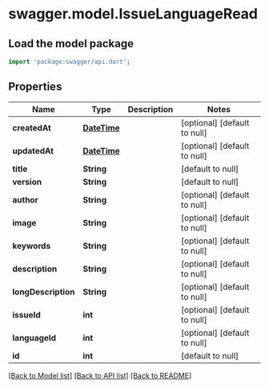 # swagger.model.IssueLanguageRead

## Load the model package
```dart
import 'package:swagger/api.dart';
```

## Properties
Name | Type | Description | Notes
------------ | ------------- | ------------- | -------------
**createdAt** | [**DateTime**](DateTime.md) |  | [optional] [default to null]
**updatedAt** | [**DateTime**](DateTime.md) |  | [optional] [default to null]
**title** | **String** |  | [default to null]
**version** | **String** |  | [default to null]
**author** | **String** |  | [optional] [default to null]
**image** | **String** |  | [optional] [default to null]
**keywords** | **String** |  | [optional] [default to null]
**description** | **String** |  | [optional] [default to null]
**longDescription** | **String** |  | [optional] [default to null]
**issueId** | **int** |  | [optional] [default to null]
**languageId** | **int** |  | [optional] [default to null]
**id** | **int** |  | [default to null]

[[Back to Model list]](../README.md#documentation-for-models) [[Back to API list]](../README.md#documentation-for-api-endpoints) [[Back to README]](../README.md)

